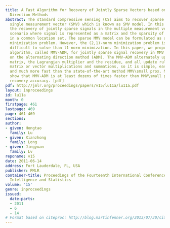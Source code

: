 ```yaml
---
title: A Fast Algorithm for Recovery of Jointly Sparse Vectors based on the Alternating
  Direction Methods
abstract: The standard compressive sensing (CS) aims to recover sparse signal from
  single measurement vector (SMV) which is known as SMV model. In this paper, we consider
  the recovery of jointly sparse signals in the multiple measurement vector (MMV)
  scenario where signal is represented as a matrix and the sparsity of signal occurs
  in a common location set. The sparse MMV model can be formulated as a matrix (2,1)-norm
  minimization problem. However, the (2,1)-norm minimization problem is much more
  difficult to solve than l1-norm minimization. In this paper, we propose a very fast
  algorithm, called MMV-ADM, for jointly sparse signal recovery in MMV settings based
  on the alternating direction method (ADM). The MMV-ADM alternately updates the signal
  matrix, the Lagrangian multiplier and the residue, and all update rules only involve
  matrix or vector multiplications and summations, so it is simple, easy to implement
  and much more fast than the state-of-the-art method MMV\small prox. Numerical simulations
  show that MMV-ADM is at least dozens of times faster than MMV\small prox with comparable
  recovery accuracy. [pdf]
pdf: http://jmlr.org/proceedings/papers/v15/lu11a/lu11a.pdf
layout: inproceedings
id: lu11a
month: 0
firstpage: 461
lastpage: 469
page: 461-469
sections: 
author:
- given: Hongtao
  family: Lu
- given: Xianzhong
  family: Long
- given: Jingyuan
  family: Lv
reponame: v15
date: 2011-06-14
address: Fort Lauderdale, FL, USA
publisher: PMLR
container-title: Proceedings of the Fourteenth International Conference on Artificial
  Intelligence and Statistics
volume: '15'
genre: inproceedings
issued:
  date-parts:
  - 2011
  - 6
  - 14
# Format based on citeproc: http://blog.martinfenner.org/2013/07/30/citeproc-yaml-for-bibliographies/
---
```

